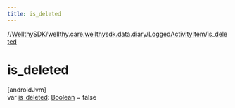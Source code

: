 ```yaml
---
title: is_deleted
---
```

//[WellthySDK](../../../index.html)/[wellthy.care.wellthysdk.data.diary](../index.html)/[LoggedActivityItem](index.html)/[is_deleted](is_deleted.html)



# is_deleted



[androidJvm]\
var [is_deleted](is_deleted.html): [Boolean](https://kotlinlang.org/api/latest/jvm/stdlib/kotlin/-boolean/index.html) = false




